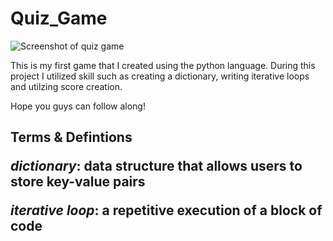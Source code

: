 # **Quiz_Game**

![Screenshot of quiz game](https://www.google.com/url?sa=i&url=https%3A%2F%2Fsteprimo.com%2Fandroid%2Fen%2Fapp%2Fcom.quiz.quizgames%2F&psig=AOvVaw1cE2A82MlGq33GCvgyxrze&ust=1715562771194000&source=images&cd=vfe&opi=89978449&ved=0CBIQjRxqFwoTCODQn8D3hoYDFQAAAAAdAAAAABAJ)

This is my first game that I created using the python language. During this project I utilized skill such as creating a dictionary, writing iterative loops and utilzing score creation.

Hope you guys can follow along!

<h2>Terms & Defintions

*dictionary*: data structure that allows users to store key-value pairs

*iterative loop*: a repetitive execution of a block of code

